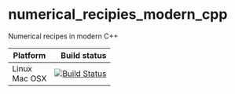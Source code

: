 # numerical_recipies_modern_cpp
Numerical recipes in modern C++

Platform | Build status
---------|-------------:
Linux<br>Mac OSX | [![Build Status](https://travis-ci.org/Crascit/DownloadProject.svg?branch=master)](https://travis-ci.org/Crascit/DownloadProject)
